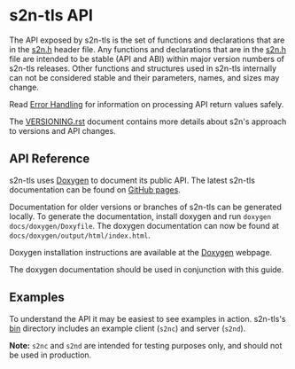 # s2n-tls API

The API exposed by s2n-tls is the set of functions and declarations that
are in the [s2n.h](https://github.com/aws/s2n-tls/blob/main/api/s2n.h) header file. Any functions and declarations that are in the [s2n.h](https://github.com/aws/s2n-tls/blob/main/api/s2n.h) file
are intended to be stable (API and ABI) within major version numbers of s2n-tls releases. Other functions
and structures used in s2n-tls internally can not be considered stable and their parameters, names, and
sizes may change.

Read [Error Handling](./ch03-error-handling.md) for information on processing API return values safely.

The [VERSIONING.rst](https://github.com/aws/s2n-tls/blob/main/VERSIONING.rst) document contains more details about s2n's approach to versions and API changes.

## API Reference

s2n-tls uses [Doxygen](https://doxygen.nl/index.html) to document its public API. The latest s2n-tls documentation can be found on [GitHub pages](https://aws.github.io/s2n-tls/doxygen/).

Documentation for older versions or branches of s2n-tls can be generated locally. To generate the documentation, install doxygen and run `doxygen docs/doxygen/Doxyfile`. The doxygen documentation can now be found at `docs/doxygen/output/html/index.html`.

Doxygen installation instructions are available at the [Doxygen](https://doxygen.nl/download.html) webpage.

The doxygen documentation should be used in conjunction with this guide.

## Examples

To understand the API it may be easiest to see examples in action. s2n-tls's [bin](https://github.com/aws/s2n-tls/blob/main/bin/) directory
includes an example client (`s2nc`) and server (`s2nd`).

**Note:** `s2nc` and `s2nd` are intended for testing purposes only, and should not be used in production.
